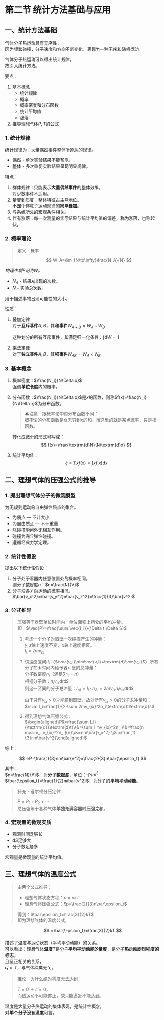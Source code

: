 # 第二节 统计方法基础与应用

## 一、统计方法基础

气体分子热运动具有无序性，  
因为频繁碰撞，分子速度和方向不断变化，表现为一种无序和随机运动。

气体分子热运动可以得出统计规律，  
故引入统计方法。

要点：

1. 基本概念
   * 统计规律
   * 概率
   * 概率密度和分布函数
   * 统计平均值
   * 涨落
2. 推导理想气体$P,T$的公式

### 1. 统计规律

统计规律为：大量偶然事件整体所遵从的规律。

* 偶然 - 单次实验结果不能预测。
* 整体 - 多次重复实验结果呈现明显规律。

特点：

1. 群体规律：只能表示**大量偶然事件**的整体效果。  
   对少数事件不适用。
2. 量变到质变：整体特征占主导地位。  
   **不是**个体粒子运动规律的**简单叠加**。
3. 与系统所处的宏观条件相关。
4. 伴有涨落：每一次测量的实际结果与统计平均值的偏差，称为涨落，也称起伏。

### 2. 概率理论

> 定义 - 概率
>
> $$
> W_A=\lim_{N\to\infty}\frac{N_A}{N}
> $$

*物理中将$P$记为$W$。*

* $N_A$ - 结果$A$出现的次数。
* $N$ - 实验总次数。

用于描述事物出现可能性的大小。

性质：

1. 叠加定律  
   对于**互斥事件**$A,B$，其**和事件**$W_{A+B}=W_A+W_B$

   这种划分的所有互斥事件，其满足归一化条件：$\int \textrm{d}W=1$
2. 乘法定律  
   对于**独立事件**$A,B$，其**积事件**$W_{AB}=W_A\times W_B$

### 3. 基本概念

1. 概率密度：$\frac{N_i}{N\Delta x}$  
   强调**单位长度**内的概率。
2. 分布函数：$\frac{N_i}{N\Delta x}$是$x$的函数，则称$f(x)=\frac{N_i}{N\Delta x}$为分布函数。  
   > ⚠注意 - 跟概率论中的分布函数不同：  
   > 概率论的分布函数是负无穷到$x$的和，而这里的就是某点概率，只是指函数。

   转化成微分的形式可写成：
   $$
   f(x)=\frac{\textrm{d}N}{N\textrm{d}x}
   $$
3. 统计平均值：  
   $$
   \bar{g}=\sum xf(x)=\int x f(x) \textrm{d}x
   $$

## 二、理想气体的压强公式的推导

### 1. 提出理想气体分子的微观模型

为无规则运动的自由弹性质点的集合。

* 为质点 — 不计大小
* 为自由质点 — 不计重量
* 除碰撞瞬间外无相互作用。
* 碰撞为完全弹性碰撞。
* 遵循经典力学定理。

### 2. 统计性假设

提出以下统计性假设：

1. 分子处于容器内任意位置处的概率相同。  
   则分子数密度$n$：$n=\frac{N}{V}$
2. 分子沿各方向运动的概率相同。  
   $\bar{v_x^2}=\bar{v_y^2}=\bar{v_z^2}=\frac{1}{3}\bar{v^2}$

### 3. 公式推导

> 压强等于器壁单位时间内，单位面积上所受的平均冲量。  
> 即：$\vec{P}=\frac{\sum \vec{I_i}}{\Delta t \Delta S}$
>
> 1. 考虑一个分子对器壁一次碰撞产生的冲量：  
>    $y,z$轴上速度不变，$x$轴上速度相反。  
>    $I_i=2mv_{ix}$
> 2. 该速度区间内（$\vec{v_i}\sim\vec{v_i}+\textrm{d}\vec{v_i}$）所有分子在$\textrm{d}t$时间内给予器> 壁的总冲量：  
>    分子数密度$n_i$（满足$\sum n_i=n$）  
>    相撞分子数：$n_iv_{ix}\textrm{d}t\textrm{d}S$  
>    则这一区间的分子总冲量：$I_{\Delta i}=I_i\cdot n_{\Delta i} =2mv_{ix} n_i v_{ix}\textrm{d}t\textrm{d}S$
>
>    由于只有$v_{ix}>0$才能撞到器壁，故对所有$v_{ix}>0$的分子求冲量和：  
>    $\sum I_i=\frac{1}{2}\sum 2mv_{ix}^2n_i\textrm{d}t\textrm{d}s$
> 3. 得到理想气体压强公式：  
>    $\begin{aligned}P&=\frac{\sum I_i}{\textrm{d}s\textrm{d}t}\\&=\sum_i mv_{ix}^2n_i\\&=\frac{n m\sum_i v_{ix}^2n_i}{n}\\&=nm\bar{v_x^2} \\& =\frac{1}{3}nm\bar{v^2}\end{aligned}$

综上：

$$
⭐P=\frac{1}{3}nm\bar{v^2}=\frac{2}{3}n\bar{\epsilon_t}
$$
其中：  
$n=\frac{N}{V}$，为**分子数密度**，单位：$\textrm{个}/m^3$  
$\bar{\epsilon_t}=\frac{1}{2}m\bar{v^2}$，为分子的**平均平动动能**。

> 补充 - 道尔顿分压定律：
>
> $P=P_1+P_2+\cdots$  
> 总压强等于各种气体**单独充满容器**时**压强之和**。

### 4. 宏观量的微观实质

* 观测时间足够长
* $\textrm{d}S$足够大
* 分子数足够多

宏观量是微观量的统计平均值。

## 三、理想气体的温度公式

> 由两个公式推导：
>
> * 理想气体状态方程：$p=nkT$
> * 理想气体压强公式：$p=\frac{2}{3}n\bar\epsilon_t$
>
> 得到：$\bar\epsilon_t=\frac{3}{2}kT$  
> 即为理想气体的温度公式。

$$
⭐\bar{\epsilon_t}=\frac{3}{2}kT
$$

描述了温度与运动状态（平均平动动能）的关系。  
可以看出：理想气体**温度**$T$是分子**平均平动动能的量度**，是分子**热运动剧烈程度的标志**。  
且呈正相关的关系，  
$\bar\epsilon_t\propto T$，与气体种类无关。

> 推论 - 为什么绝对零度无法达到：
>
> $T=0 \Rightarrow \bar{\epsilon}=0$，  
> 而热运动不可能停止，故只能逼近不能达到。

温度是大量分子热运动的集体表现，是统计性概念，  
对**单个分子没有温度**可言。
